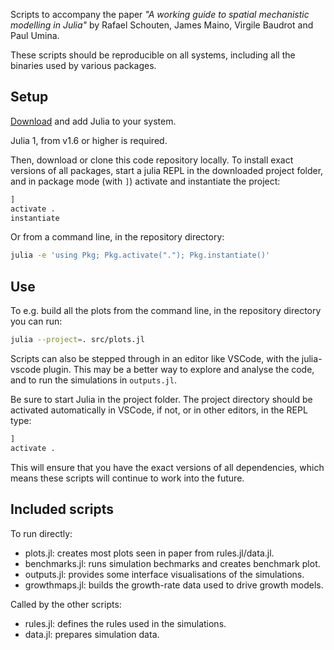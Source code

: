 Scripts to accompany the paper _"A working guide to spatial mechanistic
modelling in Julia"_ by Rafael Schouten, James Maino, Virgile Baudrot and Paul
Umina.

These scripts should be reproducible on all systems, including all the binaries
used by various packages.

## Setup

[Download](https://julialang.org/downloads/) and add Julia to your system.

Julia 1, from v1.6 or higher is required.

Then, download or clone this code repository locally. To install exact versions
of all packages, start a julia REPL in the downloaded project folder, and in
package mode (with `]`) activate and instantiate the project:

```julia
] 
activate .
instantiate
```

Or from a command line, in the repository directory:

```bash
julia -e 'using Pkg; Pkg.activate("."); Pkg.instantiate()'
```

## Use

To e.g. build all the plots from the command line, in the repository directory
you can run:

```bash
julia --project=. src/plots.jl
```

Scripts can also be stepped through in an editor like VSCode, with the
julia-vscode plugin. This may be a better way to explore and analyse the code,
and to run the simulations in `outputs.jl`. 

Be sure to start Julia in the project folder. The project directory should be
activated automatically in VSCode, if not, or in other editors, in the REPL
type:

```julia
] 
activate .
```

This will ensure that you have the exact versions of all dependencies, which
means these scripts will continue to work into the future.

## Included scripts

To run directly:
- plots.jl: creates most plots seen in paper from rules.jl/data.jl.
- benchmarks.jl: runs simulation bechmarks and creates benchmark plot.
- outputs.jl: provides some interface visualisations of the simulations.
- growthmaps.jl: builds the growth-rate data used to drive growth models.

Called by the other scripts:
- rules.jl: defines the rules used in the simulations.
- data.jl: prepares simulation data.
